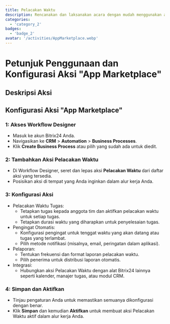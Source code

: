 ```yaml
---
title: Pelacakan Waktu
description: Rencanakan dan laksanakan acara dengan mudah menggunakan alat khusus.
categories: 
  - 'category_2'
badges: 
  - 'badge_2'
avatar: '/activities/AppMarketplace.webp'
---
```

# Petunjuk Penggunaan dan Konfigurasi Aksi "App Marketplace"

## Deskripsi Aksi

## **Konfigurasi Aksi "App Marketplace"**

### 1: Akses Workflow Designer
- Masuk ke akun Bitrix24 Anda.
- Navigasikan ke **CRM** > **Automation** > **Business Processes**.
- Klik **Create Business Process** atau pilih yang sudah ada untuk diedit.

### 2: Tambahkan Aksi Pelacakan Waktu
- Di Workflow Designer, seret dan lepas aksi **Pelacakan Waktu** dari daftar aksi yang tersedia.
- Posisikan aksi di tempat yang Anda inginkan dalam alur kerja Anda.

### 3: Konfigurasi Aksi
- Pelacakan Waktu Tugas:
  - Tetapkan tugas kepada anggota tim dan aktifkan pelacakan waktu untuk setiap tugas.
  - Tetapkan durasi waktu yang diharapkan untuk penyelesaian tugas.
- Pengingat Otomatis:
  - Konfigurasi pengingat untuk tenggat waktu yang akan datang atau tugas yang terlambat.
  - Pilih metode notifikasi (misalnya, email, peringatan dalam aplikasi).
- Pelaporan:
  - Tentukan frekuensi dan format laporan pelacakan waktu.
  - Pilih penerima untuk distribusi laporan otomatis.
- Integrasi:
  - Hubungkan aksi Pelacakan Waktu dengan alat Bitrix24 lainnya seperti kalender, manajer tugas, atau modul CRM.

### 4: Simpan dan Aktifkan
- Tinjau pengaturan Anda untuk memastikan semuanya dikonfigurasi dengan benar.
- Klik **Simpan** dan kemudian **Aktifkan** untuk membuat aksi Pelacakan Waktu aktif dalam alur kerja Anda.